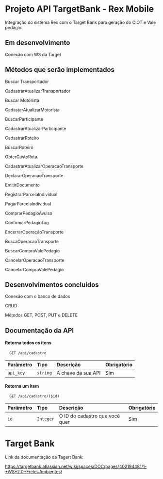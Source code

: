 
# Projeto API TargetBank - Rex Mobile

Integração do sistema Rex com o Target Bank para geração do CIOT e Vale pedágio.


## Em desenvolvimento

Conexão com WS da Target


## Métodos que serão implementados
Buscar Transportador

CadastrarAtualizarTransportador

Buscar Motorista

CadastarAtualizarMotorista

BuscarParticipante

CadastrarAtualizarParticipante

CadastrarRoteiro

BuscarRoteiro

ObterCustoRota

CadastrarAtualizarOperacaoTransporte

DeclararOperacaoTransporte

EmitirDocumento

RegistrarParcelaIndividual

PagarParcelaIndividual

ComprarPedagioAvulso

ConfirmarPedagioTag

EncerrarOperaçãoTransporte

BuscaOperacaoTransporte

BuscarCompraValePedagio

CancelarOperacaoTransporte

CancelarCompraValePedagio

## Desenvolvimentos concluídos

Conexão com o banco de dados

CRUD

Métodos GET, POST, PUT e DELETE 

## Documentação da API

#### Retorna todos os itens

```http
  GET /api/cadastro
```

| Parâmetro   | Tipo       | Descrição                           | Obrigatório |
| :---------- | :--------- | :---------------------------------- | :-----------|
| `api_key` | `string` | A chave da sua API | Sim |

#### Retorna um item

```http
  GET /api/cadastro/($id)
```

| Parâmetro   | Tipo       | Descrição                                   | Obrigatório |
| :---------- | :--------- | :------------------------------------------ | :-----------|
| `id`      | `Integer` |  O ID do cadastro que você quer | Sim |


# Target Bank
Link da documentação da Tagert Bank:

<https://targetbank.atlassian.net/wiki/spaces/DOC/pages/402194481/1-+WS+2.0+Frete+Ambientes/>
